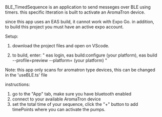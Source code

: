 BLE_TimedSequence is an application to send messeges over BLE using timers. this specific itteration is built to activate an AromaTron device.

since this app uses an EAS build, it cannot work with Expo Go.
in addition, to build this project you must have an active expo account.

Setup:

1. download the project files and open on VScode.

2. to build, enter: "
   eas login,
   eas build:configure (your platform),
   eas build --profile=preview --platform= (your platform) "

Note: this app only scans for aromatron type devices, this can be changed in the 'useBLE.ts' file 

instructions:

1. go to the "App" tab, make sure you have bluetooth enabled
2. connect to your available AromaTron device
3. set the total time of your sequence, click the "+" button to add timePoints where you can activate the pumps.
